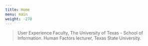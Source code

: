```yaml
---
title: Home
menu: main
weight: -270
---
```

> User Experience Faculty, The University of Texas - School of Information. Human Factors lecturer, Texas State University.
